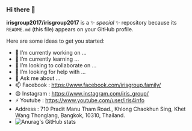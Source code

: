 ### Hi there 👋
**irisgroup2017/irisgroup2017** is a ✨ _special_ ✨ repository because its `README.md` (this file) appears on your GitHub profile.

Here are some ideas to get you started:

- 🔭 I’m currently working on ...
- 🌱 I’m currently learning ...
- 👯 I’m looking to collaborate on ...
- 🤔 I’m looking for help with ...
- 💬 Ask me about ...
- 📫  Facebook : https://www.facebook.com/irisgroup.family/
- 😄 Instagram : https://www.instagram.com/iris_group/
- ⚡ Youtube : https://www.youtube.com/user/iris4info
- Address : 710 Pradit Manu Tham Road., Khlong Chaokhun Sing, Khet Wang Thonglang, Bangkok, 10310, Thailand.
- ![Anurag's GitHub stats](https://github-readme-stats.vercel.app/api?username=anuraghazra&show_icons=true)



